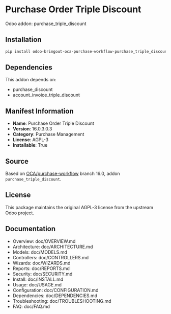 # Purchase Order Triple Discount

Odoo addon: purchase_triple_discount

## Installation

```bash
pip install odoo-bringout-oca-purchase-workflow-purchase_triple_discount
```

## Dependencies

This addon depends on:
- purchase_discount
- account_invoice_triple_discount

## Manifest Information

- **Name**: Purchase Order Triple Discount
- **Version**: 16.0.3.0.3
- **Category**: Purchase Management
- **License**: AGPL-3
- **Installable**: True

## Source

Based on [OCA/purchase-workflow](https://github.com/OCA/purchase-workflow) branch 16.0, addon `purchase_triple_discount`.

## License

This package maintains the original AGPL-3 license from the upstream Odoo project.

## Documentation

- Overview: doc/OVERVIEW.md
- Architecture: doc/ARCHITECTURE.md
- Models: doc/MODELS.md
- Controllers: doc/CONTROLLERS.md
- Wizards: doc/WIZARDS.md
- Reports: doc/REPORTS.md
- Security: doc/SECURITY.md
- Install: doc/INSTALL.md
- Usage: doc/USAGE.md
- Configuration: doc/CONFIGURATION.md
- Dependencies: doc/DEPENDENCIES.md
- Troubleshooting: doc/TROUBLESHOOTING.md
- FAQ: doc/FAQ.md
